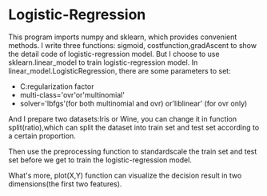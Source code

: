 # Logistic-Regression
This program imports numpy and sklearn, which provides convenient methods.
I write three functions: sigmoid, costfunction,gradAscent to show the detail code of logistic-regression model.
But I choose to use sklearn.linear_model to train logistic-regression model. In linear_model.LogisticRegression, there are some parameters to set: 
- C:regularization factor 
- multi-class='ovr'or'multinomial'
- solver='lbfgs'(for both multinomial and ovr) or'liblinear' (for ovr only)

And I prepare two datasets:Iris or Wine, you can change it in function split(ratio),which can split the dataset into train set and test set according to a certain proportion. 

Then use the preprocessing function to standardscale the train set and test set before we get to train the logistic-regression model.

What's more, plot(X,Y) function can visualize the decision result in two dimensions(the first two features).

